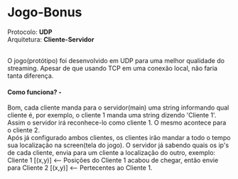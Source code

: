 # Jogo-Bonus

Protocolo: **UDP**<br>
Arquitetura: **Cliente-Servidor**<br>

<br>
O jogo(protótipo) foi desenvolvido em UDP para uma melhor qualidade do streaming. Apesar de 
que usando TCP em uma conexão local, não faria tanta diferença.<br>

#### Como funciona? -<br>
Bom, cada cliente manda para o servidor(main) uma string informando qual cliente é, por exemplo, o cliente 1
manda uma string dizendo 'Cliente 1'. Assim o servidor irá reconhece-lo como cliente 1. O mesmo acontece para o
cliente 2.<br>
Após já configurado ambos clientes, os clientes irão mandar a todo o tempo sua localização na screen(tela do jogo).
O servidor já sabendo quais os ip's de cada cliente, envia para um cliente a localização do outro, exemplo: 
Cliente 1 [(x,y)] <-- Posições do Cliente 1 acabou de chegar, então envie para Cliente 2 [(x,y)] <-- Pertecentes ao Cliente 1.
